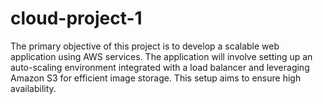 # cloud-project-1
The primary objective of this project is to develop a scalable web application using AWS services. The application will involve setting up an auto-scaling environment integrated with a load balancer and leveraging Amazon S3 for efficient image storage. This setup aims to ensure high availability.
